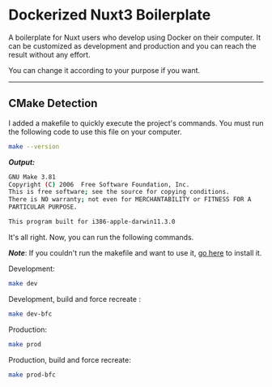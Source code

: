 # Dockerized Nuxt3 Boilerplate


A boilerplate for Nuxt users who develop using Docker on their computer. It can be customized as development and production and you can reach the result without any effort. 

You can change it according to your purpose if you want.

---

## CMake Detection

I added a makefile to quickly execute the project's commands. You must run the following code to use this file on your computer. 

```bash
make --version
```

__*Output:*__

```bash
GNU Make 3.81
Copyright (C) 2006  Free Software Foundation, Inc.
This is free software; see the source for copying conditions.
There is NO warranty; not even for MERCHANTABILITY or FITNESS FOR A
PARTICULAR PURPOSE.

This program built for i386-apple-darwin11.3.0
```

It's all right. Now, you can run the following commands.

__*Note*__: If you couldn't run the makefile and want to use it, [go here](https://cmake.org/download/) to install it.

Development:
```bash
make dev
```

Development, build and force recreate : 
```bash
make dev-bfc
```

Production:
```bash
make prod
```

Production, build and force recreate: 
```bash ${For development build and force recreate}
make prod-bfc
```

